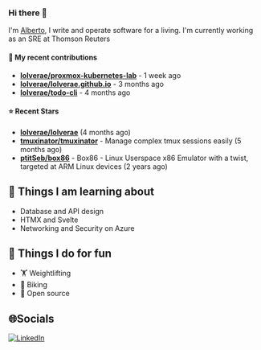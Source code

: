 ### Hi there 👋

I'm [Alberto](https://albertolvera.com), I write and operate software for a living. I'm currently working as an SRE at Thomson Reuters

#### 🚀 My recent contributions
- **[lolverae/proxmox-kubernetes-lab](https://github.com/lolverae/proxmox-kubernetes-lab)** - 1 week ago
- **[lolverae/lolverae.github.io](https://github.com/lolverae/lolverae.github.io)** - 3 months ago
- **[lolverae/todo-cli](https://github.com/lolverae/todo-cli)** - 4 months ago

#### ⭐ Recent Stars
- **[lolverae/lolverae](https://github.com/lolverae/lolverae)** (4 months ago)
- **[tmuxinator/tmuxinator](https://github.com/tmuxinator/tmuxinator)** - Manage complex tmux sessions easily (5 months ago)
- **[ptitSeb/box86](https://github.com/ptitSeb/box86)** - Box86 - Linux Userspace x86 Emulator with a twist, targeted at ARM Linux devices (2 years ago)

## 📖 Things I am learning about

- Database and API design
- HTMX and Svelte
- Networking and Security on Azure

## 💪 Things I do for fun

- 🏋 Weightlifting
- 🚴 Biking
- 🤼 Open source

## 🌐Socials
[![LinkedIn](https://img.shields.io/badge/LinkedIn-%230077B5.svg?logo=linkedin&logoColor=white)](https://www.linkedin.com/in/luis-alberto-olvera/)
